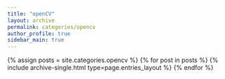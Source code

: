 ```yaml
---
title: "openCV"
layout: archive
permalink: categories/opencv
author_profile: true
sidebar_main: true
---
```



{% assign posts = site.categories.opencv %}
{% for post in posts %} {% include archive-single.html type=page.entries_layout %} {% endfor %}
